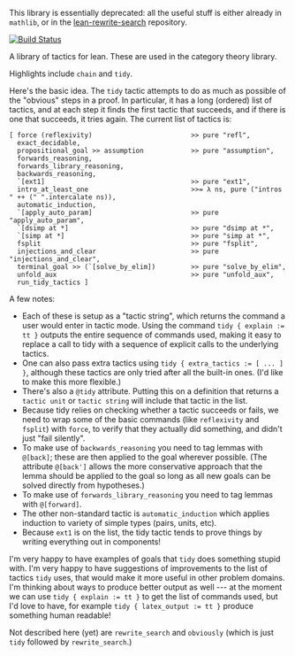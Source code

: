 This library is essentially deprecated: all the useful stuff is either already in `mathlib`, or in the [lean-rewrite-search](https://github.com/semorrison/lean-rewrite-search) repository.



[![Build Status](https://travis-ci.org/semorrison/lean-tidy.svg?branch=master)](https://travis-ci.org/semorrison/lean-tidy)

A library of tactics for lean. These are used in the category theory library.

Highlights include `chain` and `tidy`.

Here's the basic idea. The `tidy` tactic attempts to do as much as possible of the "obvious" steps in a proof. In particular, it has a long (ordered) list of tactics, and at each step it finds the first tactic that succeeds, and if there is one that succeeds, it tries again. The current list of tactics is:

````
[ force (reflexivity)                         >> pure "refl",
  exact_decidable,
  propositional_goal >> assumption            >> pure "assumption",
  forwards_reasoning,
  forwards_library_reasoning,
  backwards_reasoning,
  `[ext1]                                     >> pure "ext1",
  intro_at_least_one                          >>= λ ns, pure ("intros " ++ (" ".intercalate ns)),
  automatic_induction,
  `[apply_auto_param]                         >> pure "apply_auto_param",
  `[dsimp at *]                               >> pure "dsimp at *",
  `[simp at *]                                >> pure "simp at *",
  fsplit                                      >> pure "fsplit",
  injections_and_clear                        >> pure "injections_and_clear",
  terminal_goal >> (`[solve_by_elim])         >> pure "solve_by_elim",
  unfold_aux                                  >> pure "unfold_aux",
  run_tidy_tactics ]
  ````

A few notes:
* Each of these is setup as a "tactic string", which returns the command a user would enter in tactic mode. Using the command `tidy { explain := tt }` outputs the entire sequence of commands used, making it easy to replace a call to tidy with a sequence of explicit calls to the underlying tactics.
* One can also pass extra tactics using `tidy { extra_tactics := [ ... ] }`, although these tactics are only tried after all the built-in ones. (I'd like to make this more flexible.)
* There's also a `@tidy` attribute. Putting this on a definition that returns a `tactic unit` or `tactic string` will include that tactic in the list.
* Because tidy relies on checking whether a tactic succeeds or fails, we need to wrap some of the basic commands (like `reflexivity` and `fsplit`) with `force`, to verify that they actually did something, and didn't just "fail silently".
* To make use of `backwards_reasoning` you need to tag lemmas with `@[back]`; these are then applied to the goal wherever possible. (The attribute `@[back']` allows the more conservative approach that the lemma should be applied to the goal so long as all new goals can be solved directly from hypotheses.)
* To make use of `forwards_library_reasoning` you need to tag lemmas with `@[forward]`.
* The other non-standard tactic is `automatic_induction` which applies induction to variety of simple types (pairs, units, etc).
* Because `ext1` is on the list, the tidy tactic tends to prove things by writing everything out in components!

I'm very happy to have examples of goals that `tidy` does something stupid with. I'm very happy to have suggestions of improvements to the list of tactics `tidy` uses, that would make it more useful in other problem domains. I'm thinking about ways to produce better output as well --- at the moment we can use `tidy { explain := tt }` to get the list of commands used, but I'd love to have, for example `tidy { latex_output := tt }` produce something human readable!

Not described here (yet) are `rewrite_search` and `obviously` (which is just `tidy` followed by `rewrite_search`.)

